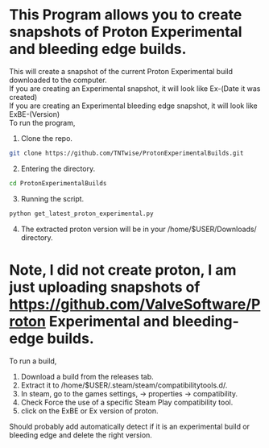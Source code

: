 # This Program allows you to create snapshots of Proton Experimental and bleeding edge builds.
This will create a snapshot of the current Proton Experimental build downloaded to the computer. <br />
If you are creating an Experimental snapshot, it will look like Ex-(Date it was created) <br />
If you are creating an Experimental bleeding edge snapshot, it will look like ExBE-(Version) <br />
To run the program,
1. Clone the repo.
```bash
git clone https://github.com/TNTwise/ProtonExperimentalBuilds.git
```
2. Entering the directory.
```bash
cd ProtonExperimentalBuilds
```
3. Running the script.
```bash
python get_latest_proton_experimental.py
```
4. The extracted proton version will be in your /home/$USER/Downloads/ directory.

# Note, I did not create proton, I am just uploading snapshots of https://github.com/ValveSoftware/Proton Experimental and bleeding-edge builds.

To run a build, 
1. Download a build from the releases tab. 
2. Extract it to /home/$USER/.steam/steam/compatibilitytools.d/.
3. In steam, go to the games settings, -> properties -> compatibility.
4. Check Force the use of a specific Steam Play compatibility tool.
5. click on the ExBE or Ex version of proton.

Should probably add automatically detect if it is an experimental build or bleeding edge and delete the right version.
